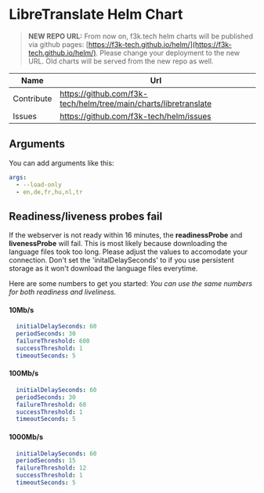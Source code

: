# LibreTranslate Helm Chart

> **NEW REPO URL:** From now on, f3k.tech helm charts will be published via github pages: [https://f3k-tech.github.io/helm/](https://f3k-tech.github.io/helm/).
> Please change your deployment to the new URL.
> Old charts will be served from the new repo as well.

| Name       | Url                                                              |
|------------|------------------------------------------------------------------|
| Contribute | https://github.com/f3k-tech/helm/tree/main/charts/libretranslate |
| Issues     | https://github.com/f3k-tech/helm/issues                          |

## Arguments

You can add arguments like this:

```yaml
args:
  - --load-only
  - en,de,fr,hu,nl,tr
```

## Readiness/liveness probes fail

If the webserver is not ready within 16 minutes, the **readinessProbe** and **livenessProbe** will fail. This is most likely because downloading the language files took too long. Please adjust the values to accomodate your connection. Don't set the 'initalDelaySeconds' to if you use persistent storage as it won't download the language files everytime.

Here are some numbers to get you started:
_You can use the same numbers for both readiness and liveliness._

#### 10Mb/s

```yml
  initialDelaySeconds: 60
  periodSeconds: 30
  failureThreshold: 600
  successThreshold: 1
  timeoutSeconds: 5
```

#### 100Mb/s

```yml
  initialDelaySeconds: 60
  periodSeconds: 30
  failureThreshold: 60
  successThreshold: 1
  timeoutSeconds: 5
```

#### 1000Mb/s

```yml
  initialDelaySeconds: 60
  periodSeconds: 15
  failureThreshold: 12
  successThreshold: 1
  timeoutSeconds: 5
```